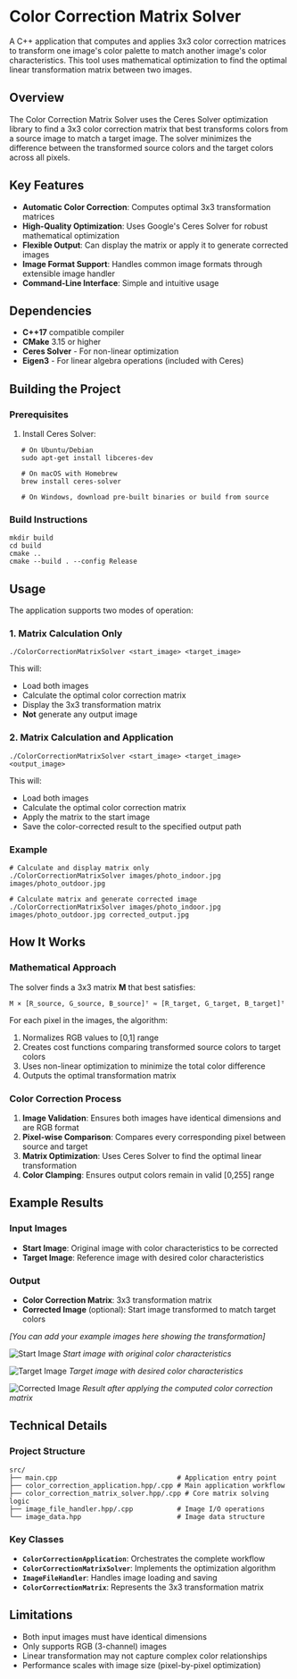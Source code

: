 # Color Correction Matrix Solver

A C++ application that computes and applies 3x3 color correction matrices to transform one image's color palette to match another image's color characteristics. This tool uses mathematical optimization to find the optimal linear transformation matrix between two images.

## Overview

The Color Correction Matrix Solver uses the Ceres Solver optimization library to find a 3x3 color correction matrix that best transforms colors from a source image to match a target image. The solver minimizes the difference between the transformed source colors and the target colors across all pixels.

## Key Features

- **Automatic Color Correction**: Computes optimal 3x3 transformation matrices
- **High-Quality Optimization**: Uses Google's Ceres Solver for robust mathematical optimization
- **Flexible Output**: Can display the matrix or apply it to generate corrected images
- **Image Format Support**: Handles common image formats through extensible image handler
- **Command-Line Interface**: Simple and intuitive usage

## Dependencies

- **C++17** compatible compiler
- **CMake** 3.15 or higher
- **Ceres Solver** - For non-linear optimization
- **Eigen3** - For linear algebra operations (included with Ceres)

## Building the Project

### Prerequisites

1. Install Ceres Solver:
```
   # On Ubuntu/Debian
   sudo apt-get install libceres-dev
   
   # On macOS with Homebrew
   brew install ceres-solver
   
   # On Windows, download pre-built binaries or build from source
```

### Build Instructions

```
mkdir build
cd build
cmake ..
cmake --build . --config Release
```

## Usage

The application supports two modes of operation:

### 1. Matrix Calculation Only
```
./ColorCorrectionMatrixSolver <start_image> <target_image>
```

This will:
- Load both images
- Calculate the optimal color correction matrix
- Display the 3x3 transformation matrix
- **Not** generate any output image

### 2. Matrix Calculation and Application
```
./ColorCorrectionMatrixSolver <start_image> <target_image> <output_image>
```

This will:
- Load both images
- Calculate the optimal color correction matrix
- Apply the matrix to the start image
- Save the color-corrected result to the specified output path

### Example
```
# Calculate and display matrix only
./ColorCorrectionMatrixSolver images/photo_indoor.jpg images/photo_outdoor.jpg

# Calculate matrix and generate corrected image
./ColorCorrectionMatrixSolver images/photo_indoor.jpg images/photo_outdoor.jpg corrected_output.jpg
```

## How It Works

### Mathematical Approach

The solver finds a 3x3 matrix **M** that best satisfies:
```
M × [R_source, G_source, B_source]ᵀ ≈ [R_target, G_target, B_target]ᵀ
```

For each pixel in the images, the algorithm:
1. Normalizes RGB values to [0,1] range
2. Creates cost functions comparing transformed source colors to target colors
3. Uses non-linear optimization to minimize the total color difference
4. Outputs the optimal transformation matrix

### Color Correction Process

1. **Image Validation**: Ensures both images have identical dimensions and are RGB format
2. **Pixel-wise Comparison**: Compares every corresponding pixel between source and target
3. **Matrix Optimization**: Uses Ceres Solver to find the optimal linear transformation
4. **Color Clamping**: Ensures output colors remain in valid [0,255] range

## Example Results

### Input Images
- **Start Image**: Original image with color characteristics to be corrected
- **Target Image**: Reference image with desired color characteristics

### Output
- **Color Correction Matrix**: 3x3 transformation matrix
- **Corrected Image** (optional): Start image transformed to match target colors

*[You can add your example images here showing the transformation]*

![Start Image](images/start_image_example.png)
*Start image with original color characteristics*

![Target Image](images/target_image_example.png)
*Target image with desired color characteristics*

![Corrected Image](images/corrected_result_example.png)
*Result after applying the computed color correction matrix*

## Technical Details

### Project Structure
```
src/
├── main.cpp                              # Application entry point
├── color_correction_application.hpp/.cpp # Main application workflow
├── color_correction_matrix_solver.hpp/.cpp # Core matrix solving logic
├── image_file_handler.hpp/.cpp           # Image I/O operations
└── image_data.hpp                        # Image data structure
```

### Key Classes

- **`ColorCorrectionApplication`**: Orchestrates the complete workflow
- **`ColorCorrectionMatrixSolver`**: Implements the optimization algorithm
- **`ImageFileHandler`**: Handles image loading and saving
- **`ColorCorrectionMatrix`**: Represents the 3x3 transformation matrix

## Limitations

- Both input images must have identical dimensions
- Only supports RGB (3-channel) images
- Linear transformation may not capture complex color relationships
- Performance scales with image size (pixel-by-pixel optimization)